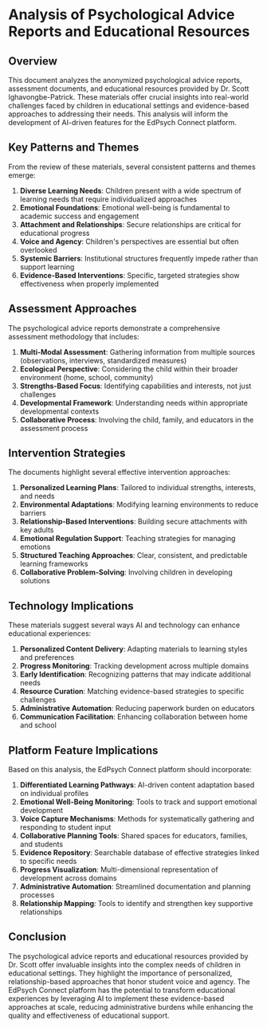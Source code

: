 # Analysis of Psychological Advice Reports and Educational Resources

## Overview

This document analyzes the anonymized psychological advice reports, assessment documents, and educational resources provided by Dr. Scott Ighavongbe-Patrick. These materials offer crucial insights into real-world challenges faced by children in educational settings and evidence-based approaches to addressing their needs. This analysis will inform the development of AI-driven features for the EdPsych Connect platform.

## Key Patterns and Themes

From the review of these materials, several consistent patterns and themes emerge:

1. **Diverse Learning Needs**: Children present with a wide spectrum of learning needs that require individualized approaches
2. **Emotional Foundations**: Emotional well-being is fundamental to academic success and engagement
3. **Attachment and Relationships**: Secure relationships are critical for educational progress
4. **Voice and Agency**: Children's perspectives are essential but often overlooked
5. **Systemic Barriers**: Institutional structures frequently impede rather than support learning
6. **Evidence-Based Interventions**: Specific, targeted strategies show effectiveness when properly implemented

## Assessment Approaches

The psychological advice reports demonstrate a comprehensive assessment methodology that includes:

1. **Multi-Modal Assessment**: Gathering information from multiple sources (observations, interviews, standardized measures)
2. **Ecological Perspective**: Considering the child within their broader environment (home, school, community)
3. **Strengths-Based Focus**: Identifying capabilities and interests, not just challenges
4. **Developmental Framework**: Understanding needs within appropriate developmental contexts
5. **Collaborative Process**: Involving the child, family, and educators in the assessment process

## Intervention Strategies

The documents highlight several effective intervention approaches:

1. **Personalized Learning Plans**: Tailored to individual strengths, interests, and needs
2. **Environmental Adaptations**: Modifying learning environments to reduce barriers
3. **Relationship-Based Interventions**: Building secure attachments with key adults
4. **Emotional Regulation Support**: Teaching strategies for managing emotions
5. **Structured Teaching Approaches**: Clear, consistent, and predictable learning frameworks
6. **Collaborative Problem-Solving**: Involving children in developing solutions

## Technology Implications

These materials suggest several ways AI and technology can enhance educational experiences:

1. **Personalized Content Delivery**: Adapting materials to learning styles and preferences
2. **Progress Monitoring**: Tracking development across multiple domains
3. **Early Identification**: Recognizing patterns that may indicate additional needs
4. **Resource Curation**: Matching evidence-based strategies to specific challenges
5. **Administrative Automation**: Reducing paperwork burden on educators
6. **Communication Facilitation**: Enhancing collaboration between home and school

## Platform Feature Implications

Based on this analysis, the EdPsych Connect platform should incorporate:

1. **Differentiated Learning Pathways**: AI-driven content adaptation based on individual profiles
2. **Emotional Well-Being Monitoring**: Tools to track and support emotional development
3. **Voice Capture Mechanisms**: Methods for systematically gathering and responding to student input
4. **Collaborative Planning Tools**: Shared spaces for educators, families, and students
5. **Evidence Repository**: Searchable database of effective strategies linked to specific needs
6. **Progress Visualization**: Multi-dimensional representation of development across domains
7. **Administrative Automation**: Streamlined documentation and planning processes
8. **Relationship Mapping**: Tools to identify and strengthen key supportive relationships

## Conclusion

The psychological advice reports and educational resources provided by Dr. Scott offer invaluable insights into the complex needs of children in educational settings. They highlight the importance of personalized, relationship-based approaches that honor student voice and agency. The EdPsych Connect platform has the potential to transform educational experiences by leveraging AI to implement these evidence-based approaches at scale, reducing administrative burdens while enhancing the quality and effectiveness of educational support.
